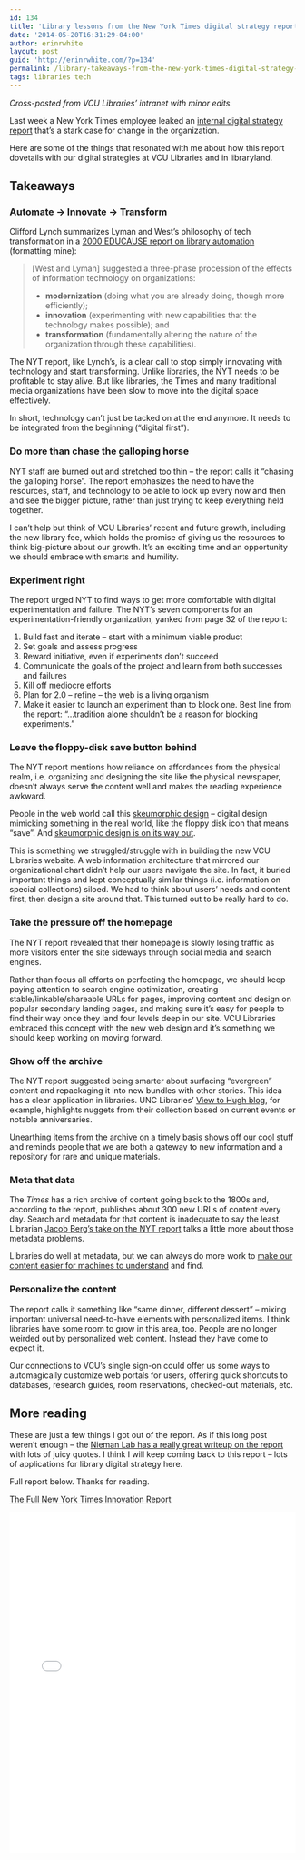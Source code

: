 ```yaml
---
id: 134
title: 'Library lessons from the New York Times digital strategy report'
date: '2014-05-20T16:31:29-04:00'
author: erinrwhite
layout: post
guid: 'http://erinrwhite.com/?p=134'
permalink: /library-takeaways-from-the-new-york-times-digital-strategy-report/
tags: libraries tech
---
```


*Cross-posted from VCU Libraries’ intranet with minor edits.*

Last week a New York Times employee leaked an [internal digital strategy report](http://www.scribd.com/doc/224608514/The-Full-New-York-Times-Innovation-Report) that’s a stark case for change in the organization.

Here are some of the things that resonated with me about how this report dovetails with our digital strategies at VCU Libraries and in libraryland.

## Takeaways

### Automate → Innovate → Transform

Clifford Lynch summarizes Lyman and West’s philosophy of tech transformation in a [2000 EDUCAUSE report on library automation](https://net.educause.edu/apps/er/erm00/pp060068.pdf) (formatting mine):

> \[West and Lyman\] suggested a three-phase procession of the effects of information technology on organizations:
> 
> - **modernization** (doing what you are already doing, though more efficiently);
> - **innovation** (experimenting with new capabilities that the technology makes possible); and
> - **transformation** (fundamentally altering the nature of the organization through these capabilities).

The NYT report, like Lynch’s, is a clear call to stop simply innovating with technology and start transforming. Unlike libraries, the NYT needs to be profitable to stay alive. But like libraries, the Times and many traditional media organizations have been slow to move into the digital space effectively.

In short, technology can’t just be tacked on at the end anymore. It needs to be integrated from the beginning (“digital first”).

### Do more than chase the galloping horse

NYT staff are burned out and stretched too thin – the report calls it “chasing the galloping horse”. The report emphasizes the need to have the resources, staff, and technology to be able to look up every now and then and see the bigger picture, rather than just trying to keep everything held together.

I can’t help but think of VCU Libraries’ recent and future growth, including the new library fee, which holds the promise of giving us the resources to think big-picture about our growth. It’s an exciting time and an opportunity we should embrace with smarts and humility.

### Experiment right

The report urged NYT to find ways to get more comfortable with digital experimentation and failure. The NYT’s seven components for an experimentation-friendly organization, yanked from page 32 of the report:

1. Build fast and iterate – start with a minimum viable product
2. Set goals and assess progress
3. Reward initiative, even if experiments don’t succeed
4. Communicate the goals of the project and learn from both successes and failures
5. Kill off mediocre efforts
6. Plan for 2.0 – refine – the web is a living organism
7. Make it easier to launch an experiment than to block one. Best line from the report: “…tradition alone shouldn’t be a reason for blocking experiments.”

### Leave the floppy-disk save button behind

The NYT report mentions how reliance on affordances from the physical realm, i.e. organizing and designing the site like the physical newspaper, doesn’t always serve the content well and makes the reading experience awkward.

People in the web world call this [skeumorphic design](http://en.wikipedia.org/wiki/Skeuomorph) – digital design mimicking something in the real world, like the floppy disk icon that means “save”. And [skeumorphic design is on its way out](http://www.npr.org/2012/11/01/164129889/when-a-floppy-disc-icon-no-longer-signals-save).

This is something we struggled/struggle with in building the new VCU Libraries website. A web information architecture that mirrored our organizational chart didn’t help our users navigate the site. In fact, it buried important things and kept conceptually similar things (i.e. information on special collections) siloed. We had to think about users’ needs and content first, then design a site around that. This turned out to be really hard to do.

### Take the pressure off the homepage

The NYT report revealed that their homepage is slowly losing traffic as more visitors enter the site sideways through social media and search engines.

Rather than focus all efforts on perfecting the homepage, we should keep paying attention to search engine optimization, creating stable/linkable/shareable URLs for pages, improving content and design on popular secondary landing pages, and making sure it’s easy for people to find their way once they land four levels deep in our site. VCU Libraries embraced this concept with the new web design and it’s something we should keep working on moving forward.

### Show off the archive

The NYT report suggested being smarter about surfacing “evergreen” content and repackaging it into new bundles with other stories. This idea has a clear application in libraries. UNC Libraries’ [View to Hugh blog](http://blogs.lib.unc.edu/morton/), for example, highlights nuggets from their collection based on current events or notable anniversaries.

Unearthing items from the archive on a timely basis shows off our cool stuff and reminds people that we are both a gateway to new information and a repository for rare and unique materials.

### Meta that data

The *Times* has a rich archive of content going back to the 1800s and, according to the report, publishes about 300 new URLs of content every day. Search and metadata for that content is inadequate to say the least. Librarian [Jacob Berg’s take on the NYT report](http://beerbrarian.blogspot.com/2014/05/the-new-york-times-digital-strategy-and.html?m=1) talks a little more about those metadata problems.

Libraries do well at metadata, but we can always do more work to [make our content easier for machines to understand](http://blogs.library.duke.edu/bitstreams/2014/03/27/schema-org-and-google-for-local-discovery-some-key-takeaways/ "Wrap-up: Takeaways from Code4Lib 2014") and find.

### Personalize the content

The report calls it something like “same dinner, different dessert” – mixing important universal need-to-have elements with personalized items. I think libraries have some room to grow in this area, too. People are no longer weirded out by personalized web content. Instead they have come to expect it.

Our connections to VCU’s single sign-on could offer us some ways to automagically customize web portals for users, offering quick shortcuts to databases, research guides, room reservations, checked-out materials, etc.

## More reading

These are just a few things I got out of the report. As if this long post weren’t enough – the [Nieman Lab has a really great writeup on the report](http://www.niemanlab.org/2014/05/the-leaked-new-york-times-innovation-report-is-one-of-the-key-documents-of-this-media-age/) with lots of juicy quotes. I think I will keep coming back to this report – lots of applications for library digital strategy here.

Full report below. Thanks for reading.

[The Full New York Times Innovation Report](http://www.scribd.com/doc/224608514 "View The Full New York Times Innovation Report on Scribd")

<iframe class="scribd_iframe_embed" data-aspect-ratio="undefined" data-auto-height="false" frameborder="0" height="600" id="doc_65399" loading="lazy" scrolling="no" src="//www.scribd.com/embeds/224608514/content?start_page=1&view_mode=scroll&show_recommendations=true" width="100%"></iframe>